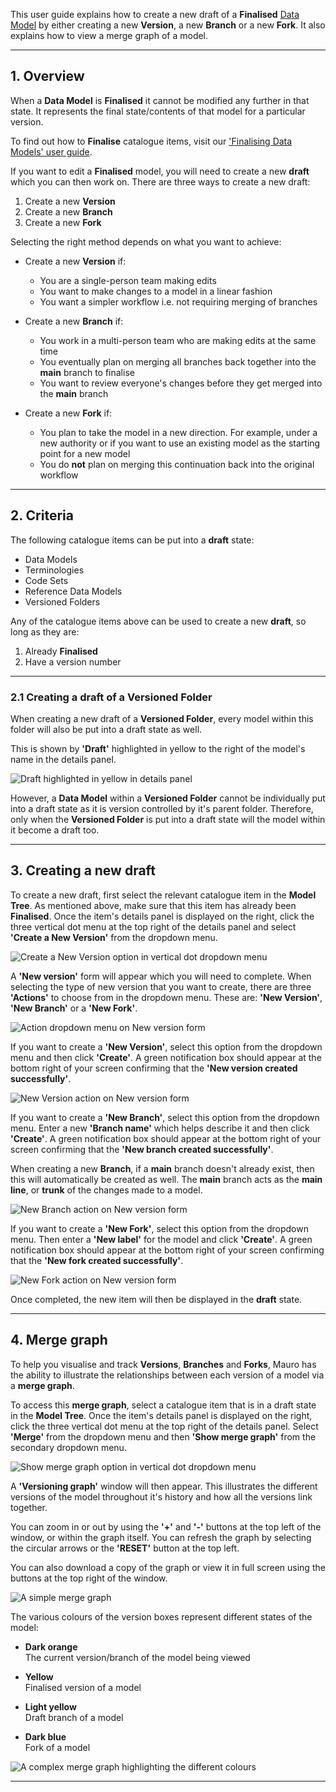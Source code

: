 This user guide explains how to create a new draft of a **Finalised** [Data Model](../../glossary/data-model/data-model.md) by either creating a new **Version**, a new **Branch** or a new **Fork**. It also explains how to view a merge graph of a model. 

---

## 1. Overview

When a **Data Model** is **Finalised** it cannot be modified any further in that state. It represents the final state/contents of that model for a particular version.

To find out how to **Finalise** catalogue items, visit our ['Finalising Data Models' user guide](../finalising-data-models/finalising-data-models.md).

If you want to edit a **Finalised** model, you will need to create a new **draft** which you can then work on. There are three ways to create a new draft:

1. Create a new **Version**
2. Create a new **Branch**
3. Create a new **Fork**

Selecting the right method depends on what you want to achieve:

* Create a new **Version** if:
    * You are a single-person team making edits
    * You want to make changes to a model in a linear fashion
    * You want a simpler workflow i.e. not requiring merging of branches
    
* Create a new **Branch** if:
    * You work in a multi-person team who are making edits at the same time
    * You eventually plan on merging all branches back together into the **main** branch to finalise
    * You want to review everyone's changes before they get merged into the **main** branch   
     
* Create a new **Fork** if:
    * You plan to take the model in a new direction. For example, under a new authority or if you want to use an existing model as the starting point for a new model
    * You do **not** plan on merging this continuation back into the original workflow

---

## 2. Criteria

The following catalogue items can be put into a **draft** state:

* Data Models
* Terminologies
* Code Sets
* Reference Data Models
* Versioned Folders

Any of the catalogue items above can be used to create a new **draft**, so long as they are:

1. Already **Finalised**
2. Have a version number

---

### 2.1 Creating a draft of a Versioned Folder

When creating a new draft of a **Versioned Folder**, every model within this folder will also be put into a draft state as well. 

This is shown by **'Draft'** highlighted in yellow to the right of the model's name in the details panel.  

![Draft highlighted in yellow in details panel](draft-data-model-details-panel.png)

However, a **Data Model** within a **Versioned Folder** cannot be individually put into a draft state as it is version controlled by it's parent folder. Therefore, only when the **Versioned Folder** is put into a draft state will the model within it become a draft too. 

---

## 3. Creating a new draft

To create a new draft, first select the relevant catalogue item in the **Model Tree**. As mentioned above, make sure that this item has already been **Finalised**. Once the item's details panel is displayed on the right, click the three vertical dot menu at the top right of the details panel and select **'Create a New Version'** from the dropdown menu.

![Create a New Version option in vertical dot dropdown menu](create-a-new-version-menu.png)

A **'New version'** form will appear which you will need to complete. When selecting the type of new version that you want to create, there are three **'Actions'** to choose from in the dropdown menu. These are: **'New Version'**, **'New Branch'** or a **'New Fork'**.

![Action dropdown menu on New version form](new-version-action-menu.png)
 
If you want to create a **'New Version'**, select this option from the dropdown menu and then click **'Create'**. A green notification box should appear at the bottom right of your screen confirming that the **'New version created successfully'**.

![New Version action on New version form](create-a-new-version.png)

If you want to create a **'New Branch'**, select this option from the dropdown menu. Enter a new **'Branch name'** which helps describe it and then click **'Create'**.  A green notification box should appear at the bottom right of your screen confirming that the **'New branch created successfully'**.

When creating a new **Branch**, if a **main** branch doesn't already exist, then this will automatically be created as well. The **main** branch acts as the **main line**, or **trunk** of the changes made to a model.

![New Branch action on New version form](create-a-new-branch.png)

If you want to create a **'New Fork'**, select this option from the dropdown menu. Then enter a **'New label'** for the model and click **'Create'**.  A green notification box should appear at the bottom right of your screen confirming that the **'New fork created successfully'**.

![New Fork action on New version form](create-a-new-fork.png)

Once completed, the new item will then be displayed in the **draft** state.

---

## 4. Merge graph

To help you visualise and track **Versions**, **Branches** and **Forks**, Mauro has the ability to illustrate the relationships between each version of a model via a **merge graph**.

To access this **merge graph**, select a catalogue item that is in a draft state in the **Model Tree**. Once the item's details panel is displayed on the right, click the three vertical dot menu at the top right of the details panel. Select **'Merge'** from the dropdown menu and then **'Show merge graph'** from the secondary dropdown menu. 

![Show merge graph option in vertical dot dropdown menu](show-merge-graph-option.png)

A **'Versioning graph'** window will then appear. This illustrates the different versions of the model throughout it's history and how all the versions link together.

You can zoom in or out by using the **'+'** and **'-'** buttons at the top left of the window, or within the graph itself. You can refresh the graph by selecting the circular arrows or the **'RESET'** button at the top left. 

You can also download a copy of the graph or view it in full screen using the buttons at the top right of the window.

![A simple merge graph](simple-merge-graph.png)

The various colours of the version boxes represent different states of the model:

* **Dark orange**  
	The current version/branch of the model being viewed
	
* **Yellow**  
	Finalised version of a model

* **Light yellow**  
	Draft branch of a model
	
* **Dark blue**  
	Fork of a model

![A complex merge graph highlighting the different colours](complex-merge-graph.png)

---